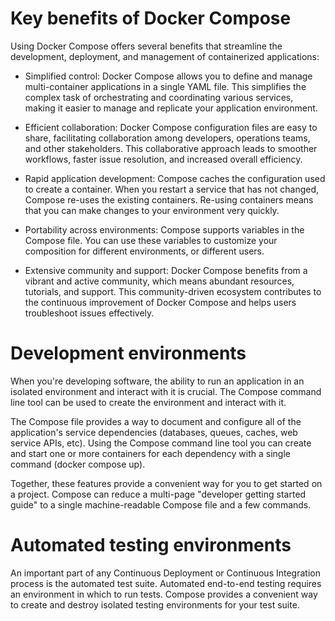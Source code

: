 # Key benefits of Docker Compose

Using Docker Compose offers several benefits that streamline the development, deployment, and management of containerized applications:

- Simplified control: Docker Compose allows you to define and manage multi-container applications in a single YAML file. This simplifies the complex task of orchestrating and coordinating various services, making it easier to manage and replicate your application environment.

- Efficient collaboration: Docker Compose configuration files are easy to share, facilitating collaboration among developers, operations teams, and other stakeholders. This collaborative approach leads to smoother workflows, faster issue resolution, and increased overall efficiency.

- Rapid application development: Compose caches the configuration used to create a container. When you restart a service that has not changed, Compose re-uses the existing containers. Re-using containers means that you can make changes to your environment very quickly.

- Portability across environments: Compose supports variables in the Compose file. You can use these variables to customize your composition for different environments, or different users.

- Extensive community and support: Docker Compose benefits from a vibrant and active community, which means abundant resources, tutorials, and support. This community-driven ecosystem contributes to the continuous improvement of Docker Compose and helps users troubleshoot issues effectively.

# Development environments

When you're developing software, the ability to run an application in an isolated environment and interact with it is crucial. The Compose command line tool can be used to create the environment and interact with it.

The Compose file provides a way to document and configure all of the application's service dependencies (databases, queues, caches, web service APIs, etc). Using the Compose command line tool you can create and start one or more containers for each dependency with a single command (docker compose up).

Together, these features provide a convenient way for you to get started on a project. Compose can reduce a multi-page "developer getting started guide" to a single machine-readable Compose file and a few commands.

# Automated testing environments

An important part of any Continuous Deployment or Continuous Integration process is the automated test suite. Automated end-to-end testing requires an environment in which to run tests. Compose provides a convenient way to create and destroy isolated testing environments for your test suite.